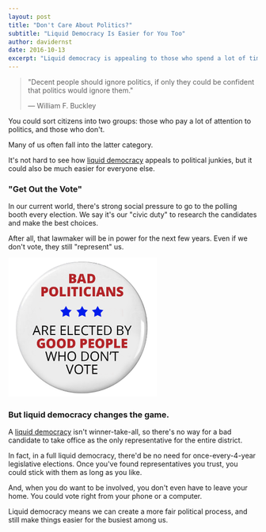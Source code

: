 ```yaml
---
layout: post
title: "Don't Care About Politics?"
subtitle: "Liquid Democracy Is Easier for You Too"
author: davidernst
date: 2016-10-13
excerpt: "Liquid democracy is appealing to those who spend a lot of time following politics, but it’s also easier for those who aren’t all that involved."
---
```


> "Decent people should ignore politics, if only they could be confident that politics would ignore them."
>
> — William F. Buckley

You could sort citizens into two groups: those who pay a lot of attention to politics, and those who don't.

Many of us often fall into the latter category.

It's not hard to see how [liquid democracy](/2016/09/21/what-is-liquid-democracy/) appeals to political junkies, but it could also be much easier for everyone else.

### "Get Out the Vote"

In our current world, there's strong social pressure to go to the polling booth every election. We say it's our "civic duty" to research the candidates and make the best choices.

After all, that lawmaker will be in power for the next few years. Even if we don't vote, they still "represent" us.

<img src="/assets/article_images/2016-10-13-dont-care-about-politics/bad-politicians-elected-by-not-voting.png" alt="Our current notion of &quot;civic duty&quot;" width="300" />

### But liquid democracy changes the game.

A [liquid democracy](/2016/09/21/what-is-liquid-democracy/) isn't winner-take-all, so there's no way for a bad candidate to take office as the only representative for the entire district.

In fact, in a full liquid democracy, there'd be no need for once-every-4-year legislative elections. Once you've found representatives you trust, you could stick with them as long as you like.

And, when you do want to be involved, you don't even have to leave your home. You could vote right from your phone or a computer.

Liquid democracy means we can create a more fair political process, and still make things easier for the busiest among us.
